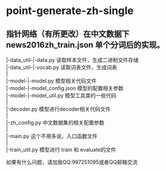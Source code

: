 # point-generate-zh-single

## 指针网络（有所更改）在中文数据下 news2016zh_train.json 单个分词后的实现。


|-data_util-|-data.py 读取样本文件，生成二进制文件存储</br>
|-data_util-|-vocab.py 读取词表文件，生成词表</br>
|</br>
|-model-|-model.py  模型相关代码文件</br>
|-model-|-model_config.json  模型的配置相关参数</br>
|-model-|-model_util.py 模型工具类的一些代码</br>
|</br>
|-decoder.py  模型进行decoder相关代码文件</br>
|</br>
|-zh_config.py  中文数据集的相关配置参数</br>
|</br>
|-main.py   这个不用多说，入口函数文件</br>
|</br>
|-train_util.py  模型进行 train 和 evaluate的文件</br>




如果有什么问题，请加我QQ:997251095或者QQ邮箱交流